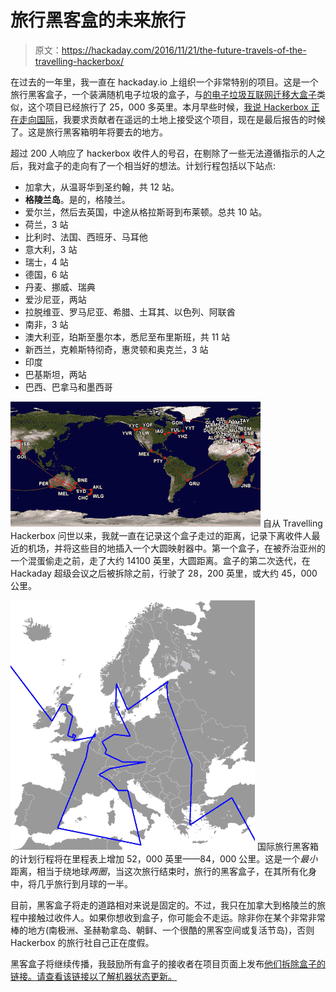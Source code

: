 # 旅行黑客盒的未来旅行

> 原文：<https://hackaday.com/2016/11/21/the-future-travels-of-the-travelling-hackerbox/>

在过去的一年里，我一直在 hackaday.io 上组织一个非常特别的项目。这是一个旅行黑客盒子，一个装满随机电子垃圾的盒子，与[的电子垃圾互联网迁移大盒子](http://tgimboej.org/)类似，这个项目已经旅行了 25，000 多英里。本月早些时候，[我说 Hackerbox 正在走向国际](http://hackaday.com/2016/11/08/the-travelling-hackerbox-is-going-international/)，我要求贡献者在遥远的土地上接受这个项目，现在是最后报告的时候了。这是旅行黑客箱明年将要去的地方。

超过 200 人响应了 hackerbox 收件人的号召，在剔除了一些无法遵循指示的人之后，我对盒子的走向有了一个相当好的想法。计划行程包括以下站点:

*   加拿大，从温哥华到圣约翰，共 12 站。
*   **格陵兰岛**。是的，格陵兰。
*   爱尔兰，然后去英国，中途从格拉斯哥到布莱顿。总共 10 站。
*   荷兰，3 站
*   比利时、法国、西班牙、马耳他
*   意大利，3 站
*   瑞士，4 站
*   德国，6 站
*   丹麦、挪威、瑞典
*   爱沙尼亚，两站
*   拉脱维亚、罗马尼亚、希腊、土耳其、以色列、阿联酋
*   南非，3 站
*   澳大利亚，珀斯至墨尔本，悉尼至布里斯班，共 11 站
*   新西兰，克赖斯特彻奇，惠灵顿和奥克兰，3 站
*   印度
*   巴基斯坦，两站
*   巴西、巴拿马和墨西哥

[![map](img/37e0696ba2153e51187963131314fda2.png)](https://hackaday.com/wp-content/uploads/2016/11/map.gif) 自从 Travelling Hackerbox 问世以来，我就一直在记录这个盒子走过的距离，记录下离收件人最近的机场，并将这些目的地插入一个大圆映射器中。第一个盒子，在被乔治亚州的一个混蛋偷走之前，走了大约 14100 英里，大圆距离。盒子的第二次迭代，在 Hackaday 超级会议之后被拆除之前，行驶了 28，200 英里，或大约 45，000 公里。

[![europesmall](img/7e89a2c1dfa6f21b447da36b061fd190.png)](https://hackaday.com/wp-content/uploads/2016/11/europesmall.png) 国际旅行黑客箱的计划行程将在里程表上增加 52，000 英里——84，000 公里。这是一个*最小*距离，相当于绕地球*两圈*，当这次旅行结束时，旅行的黑客盒子，在其所有化身中，将几乎旅行到月球的一半。

目前，黑客盒子将走的道路相对来说是固定的。不过，我只在加拿大到格陵兰的旅程中接触过收件人。如果你想收到盒子，你可能会不走运。除非你在某个非常非常棒的地方(南极洲、圣赫勒拿岛、朝鲜、一个很酷的黑客空间或复活节岛)，否则 Hackerbox 的旅行社自己正在度假。

黑客盒子将继续传播，我鼓励所有盒子的接收者在项目页面上发布[他们拆除盒子的链接。请查看该链接以了解机器状态更新。](https://hackaday.io/project/7373-travelling-hacker-box)